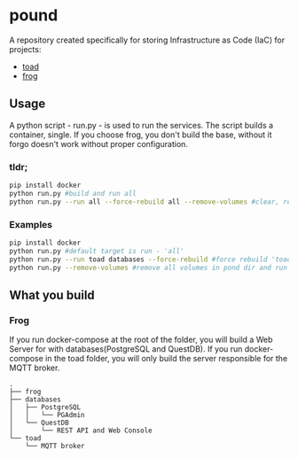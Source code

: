 # pound
A repository created specifically for storing Infrastructure as Code (IaC) for projects:
* [toad]([https://linktodocumentation](https://github.com/MateuszMiekicki/toad))
* [frog]([https://linktodocumentation](https://github.com/MateuszMiekicki/frog))

## Usage
A python script - run.py - is used to run the services. The script builds a container, single. If you choose frog, you don't build the base, without it forgo doesn't work without proper configuration.
### tldr;
```bash
pip install docker
python run.py #build and run all
python run.py --run all --force-rebuild all --remove-volumes #clear, rebuild and run all
```
### Examples
```bash
pip install docker
python run.py #default target is run - 'all'
python run.py --run toad databases --force-rebuild #force rebuild 'toad' and 'databases' and run both
python run.py --remove-volumes #remove all volumes in pond dir and run target 'all'
```
## What you build
### Frog
If you run docker-compose at the root of the folder, you will build a Web Server for with databases(PostgreSQL and QuestDB). If you run docker-compose in the toad folder, you will only build the server responsible for the MQTT broker.
```
.
├── frog
├── databases
│   ├── PostgreSQL
│   │   └── PGAdmin
│   └── QuestDB
│       └── REST API and Web Console
└── toad
    └── MQTT broker
```